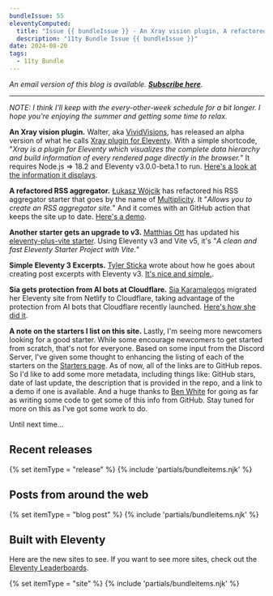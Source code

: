 ```yaml
---
bundleIssue: 55
eleventyComputed:
  title: "Issue {{ bundleIssue }} - An Xray vision plugin, A refactored RSS aggregator, Another starter gets an upgrade to v3, Simple Eleventy 3 Excerpts, Sia gets protection from AI bots at Cloudflare...And 7 posts and 9 sites to see"
  description: "11ty Bundle Issue {{ bundleIssue }}"
date: 2024-08-20
tags:
  - 11ty Bundle
---
```


_An email version of this blog is available. **[Subscribe here](#newsletter-subscribe)**._

---

_NOTE: I think I'll keep with the every-other-week schedule for a bit longer. I hope you're enjoying the summer and getting some time to relax._

**An Xray vision plugin.** Walter, aka [VividVisions](https://github.com/VividVisions), has released an alpha version of what he calls [Xray plugin for Eleventy](https://github.com/VividVisions/eleventy-plugin-xray#xray-plugin-for-eleventy). With a simple shortcode, "_Xray is a plugin for Eleventy which visualizes the complete data hierarchy and build information of every rendered page directly in the browser._" It requires Node.js => 18.2 and Eleventy v3.0.0-beta.1 to run. [Here's a look at the information it displays](https://github.com/VividVisions/eleventy-plugin-xray#displayed-information).

**A refactored RSS aggregator.** [Łukasz Wójcik](https://blog.lukaszwojcik.net/) has refactored his RSS aggregator starter that goes by the name of [Multiplicity](https://github.com/lwojcik/eleventy-template-multiplicity#multiplicity---rss-aggregator-starter-based-on-eleventy). It "_Allows you to create an RSS aggregator site._" And it comes with an GitHub action that keeps the site up to date. [Here's a demo](https://eleventy-m10y.lkmt.us/).

**Another starter gets an upgrade to v3.**
[Matthias Ott](https://matthiasott.com/) has updated his [eleventy-plus-vite starter](https://github.com/matthiasott/eleventy-plus-vite#eleventy-plus-vite-). Using Eleventy v3 and Vite v5, it's "_A clean and fast Eleventy Starter Project with Vite._"

**Simple Eleventy 3 Excerpts.** [Tyler Sticka](https://tylersticka.com/) wrote about how he goes about creating post excerpts with Eleventy v3. [It's nice and simple.](https://tylersticka.com/journal/simple-eleventy-3-excerpts/).

**Sia gets protection from AI bots at Cloudflare.** [Sia Karamalegos](https://sia.codes/) migrated her Eleventy site from Netlify to Cloudflare, taking advantage of the protection from AI bots that Cloudflare recently launched. [Here's how she did it](https://sia.codes/posts/migrating-netlify-to-cloudflare/).

**A note on the starters I list on this site.** Lastly, I'm seeing more newcomers looking for a good starter. While some encourage newcomers to get started from scratch, that's not for everyone. Based on some input from the Discord Server, I've given some thought to enhancing the listing of each of the starters on the [Starters page](/starters/). As of now, all of the links are to GitHub repos. So I'd like to add some more metadata, including things like: GitHub stars, date of last update, the description that is provided in the repo, and a link to a demo if one is available. And a huge thanks to [Ben White](https://benwhite.com.au/) for going as far as writing some code to get some of this info from GitHub. Stay tuned for more on this as I've got some work to do.

Until next time...

## Recent releases

{% set itemType = "release" %}
{% include 'partials/bundleitems.njk' %}

## Posts from around the web

{% set itemType = "blog post" %}
{% include 'partials/bundleitems.njk' %}

## Built with Eleventy

Here are the new sites to see. If you want to see more sites, check out the [Eleventy Leaderboards](https://www.11ty.dev/speedlify/).

{% set itemType = "site" %}
{% include 'partials/bundleitems.njk' %}
